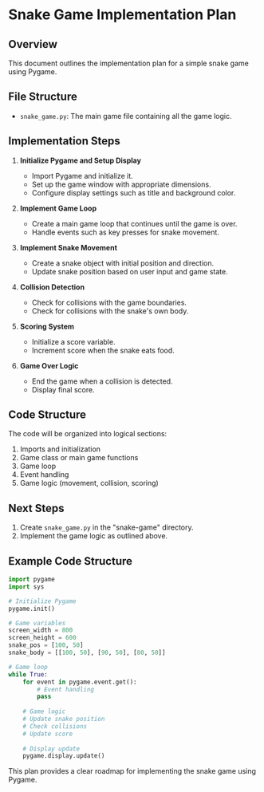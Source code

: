 # Snake Game Implementation Plan

## Overview
This document outlines the implementation plan for a simple snake game using Pygame.

## File Structure
- `snake_game.py`: The main game file containing all the game logic.

## Implementation Steps

1. **Initialize Pygame and Setup Display**
   - Import Pygame and initialize it.
   - Set up the game window with appropriate dimensions.
   - Configure display settings such as title and background color.

2. **Implement Game Loop**
   - Create a main game loop that continues until the game is over.
   - Handle events such as key presses for snake movement.

3. **Implement Snake Movement**
   - Create a snake object with initial position and direction.
   - Update snake position based on user input and game state.

4. **Collision Detection**
   - Check for collisions with the game boundaries.
   - Check for collisions with the snake's own body.

5. **Scoring System**
   - Initialize a score variable.
   - Increment score when the snake eats food.

6. **Game Over Logic**
   - End the game when a collision is detected.
   - Display final score.

## Code Structure
The code will be organized into logical sections:
1. Imports and initialization
2. Game class or main game functions
3. Game loop
4. Event handling
5. Game logic (movement, collision, scoring)

## Next Steps
1. Create `snake_game.py` in the "snake-game" directory.
2. Implement the game logic as outlined above.

## Example Code Structure
```python
import pygame
import sys

# Initialize Pygame
pygame.init()

# Game variables
screen_width = 800
screen_height = 600
snake_pos = [100, 50]
snake_body = [[100, 50], [90, 50], [80, 50]]

# Game loop
while True:
    for event in pygame.event.get():
        # Event handling
        pass
    
    # Game logic
    # Update snake position
    # Check collisions
    # Update score
    
    # Display update
    pygame.display.update()
```

This plan provides a clear roadmap for implementing the snake game using Pygame.